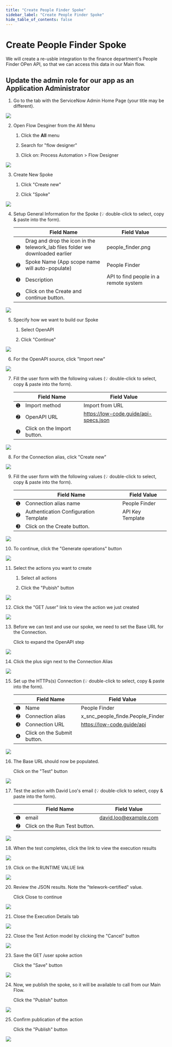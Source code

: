 ```yaml
---
title: "Create People Finder Spoke" 
sidebar_label: "Create People Finder Spoke"
hide_table_of_contents: false
---
```

# Create People Finder Spoke

We will create a re-usble integration to the finance department's People Finder OPen API, so that we can access this data in our Main flow.

## Update the admin role for our app as an Application Administrator

1. Go to the tab with the ServiceNow Admin Home Page (your title may be different).

![](./images/04-1-return-to-admin-page.png)

2. Open Flow Desginer from the All Menu

    1. Click the **All** menu
    
    2. Search for "flow designer" 
    
    3. Click on: Process Automation > Flow Designer

![](./images/04-2-flow-designer.png)

3. Create New Spoke

    1. Click "Create new"

    2. Click "Spoke"

![](./images//04-3-create-spoke.png)

4. Setup General Information for the Spoke (💡 double-click to select, copy & paste into the form).

    | |Field Name                | Field Value
    |-|--------------------------| --------------
    |<span className="large-number">➊</span>|Drag and drop the icon in the telework_lab files folder we downloaded earlier | people_finder.png
    |<span className="large-number">➋</span>|Spoke Name (App scope name will auto-populate) | People Finder
    |<span className="large-number">➌</span>|Description | API to find people in a remote system
    |<span className="large-number">➍</span>|Click on the <span className="button-purple">Create and continue</span> button.

![](./images/04-4-spoke-general-info.png)

5. Specify how we want to build our Spoke

    1. Select OpenAPI

    2. Click "Continue"

![](./images/04-5-how-build-spoke.png)

6. For the OpenAPI source, click "Import new"

![](./images/04-6-openapi-import-new.png)

7. Fill the user form with the following values (💡 double-click to select, copy & paste into the form).

    | |Field Name                | Field Value
    |-|--------------------------| --------------
    |<span className="large-number">➊</span>|Import method    | Import from URL
    |<span className="large-number">➋</span>|OpenAPI URL | https://low-code.guide/api-specs.json
    |<span className="large-number">➌</span>|Click on the <span className="button-purple">Import</span> button.

![](./images/04-7-import-new-openapi.png)

8. For the Connection alias, click "Create new"

![](./images/04-8-connection-alias-create-new.png)

9. Fill the user form with the following values (💡 double-click to select, copy & paste into the form).

    | |Field Name                | Field Value
    |-|--------------------------| --------------
    |<span className="large-number">➊</span>|Connection alias name | People Finder
    |<span className="large-number">➋</span>|Authentication Configuration Template | API Key Template
    |<span className="large-number">➌</span>|Click on the <span className="button-purple">Create</span> button.

![](./images/04-9-create-new-connection-alias.png)

10. To continue, click the "Generate operations" button

![](./images/04-10-generate-operations.png)

11. Select the actions you want to create

    1. Select all actions

    2. Click the "Pubish" button

![](./images/04-11-actions-to-create.png)

12. Click the "GET /user" link to view the action we just created

![](./images/04-12-get-user-action.png)

13. Before we can test and use our spoke, we need to set the Base URL for the Connection.

    Click to expand the OpenAPI step

![](./images/04-13-expand-openapi-step.png)

14. Click the plus sign next to the Connection Alias

![](./images/04-14-connection-alias.png)

15. Set up the HTTPs(s) Connection (💡 double-click to select, copy & paste into the form).

    | |Field Name                | Field Value
    |-|--------------------------| --------------
    |<span className="large-number">➊</span>|Name | People Finder
    |<span className="large-number">➋</span>|Connection alias | x_snc_people_finde.People_Finder
    |<span className="large-number">➌</span>|Connection URL | https://low-code.guide/api
    |<span className="large-number">➍</span>|Click on the <span className="button-purple">Submit</span> button.

![](./images/04-15-https-connection.png)

16. The Base URL should now be populated.

    Click on the "Test" button

![](./images/04-16-test-action.png)

17. Test the action with David Loo's email (💡 double-click to select, copy & paste into the form).

    | |Field Name                | Field Value
    |-|--------------------------| --------------
    |<span className="large-number">➊</span>|email | david.loo@example.com
    |<span className="large-number">➋</span>|Click on the <span className="button-purple">Run Test</span> button.

![](./images/04-17-test-actio-modal.png)

18. When the test completes, click the link to view the execution results

![](./images/04-18-test-action-complete.png)

19. Click on the RUNTIME VALUE link

![](./images/04-19-test-output.png)

20. Review the JSON results. Note the "telework-certified" value.

    Click Close to continue

![](./images/04-20-action-json.png)

21. Close the Execution Details tab

![](./images/04-21-close-execution-details.png)

22. Close the Test Action model by clicking the "Cancel" button

![](./images/04-22-close-test-action.png)

23. Save the GET /user spoke action

    Click the "Save" button

![](./images/04-23-save-action.png)

24. Now, we publish the spoke, so it will be available to call from our Main Flow.

    Click the "Publish" button

![](./images/04-24-publish-action.png)

25. Confirm publication of the action

    Click the "Publish" button

![](./images/04-25-confirm-publish-action.png)

